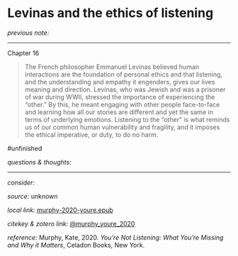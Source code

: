 # Levinas and the ethics of listening

_previous note:_ 

---

Chapter 16

>The French philosopher Emmanuel Levinas believed human interactions are the foundation of personal ethics and that listening, and the understanding and empathy it engenders, gives our lives meaning and direction. Levinas, who was Jewish and was a prisoner of war during WWII, stressed the importance of experiencing the “other.” By this, he meant engaging with other people face-to-face and learning how all our stories are different and yet the same in terms of underlying emotions. Listening to the “other” is what reminds us of our common human vulnerability and fragility, and it imposes the ethical imperative, or duty, to do no harm.




#unfinished 

_questions & thoughts:_

--- 

_consider:_


_source:_ unknown

_local link:_ [murphy-2020-youre.epub](hook://file/lTkXHj6RP?p=RHJvcGJveC9iaWJsaW9ncmFwaHkgcGRmcw==&n=murphy-2020-youre.epub)

_citekey & zotero link:_ [@murphy_youre_2020](zotero://select/items/1_B8Z9V7XR)

_reference:_ Murphy, Kate, 2020. _You’re Not Listening: What You’re Missing and Why it Matters_, Celadon Books, New York.


